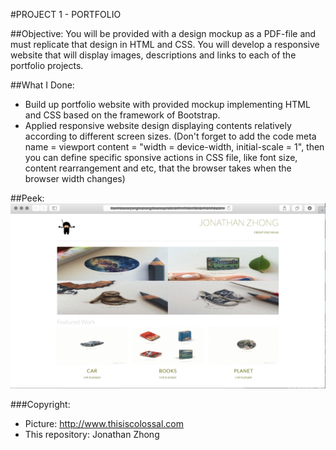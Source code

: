 

#PROJECT 1 - PORTFOLIO

##Objective:
You will be provided with a design mockup as a PDF-file and must replicate that design in HTML and CSS. You will develop a responsive website that will display images, descriptions and links to each of the portfolio projects.




##What I Done:
 - Build up portfolio website with provided mockup implementing HTML and CSS based on the framework of Bootstrap.
 - Applied responsive website design displaying contents relatively according to different screen sizes. (Don't forget to add the code meta name = viewport content = "width = device-width, initial-scale = 1", then you can define specific sponsive actions in CSS file, like font size, content rearrangement and etc, that the browser takes when the browser width changes)




##Peek:
![Alt text](https://github.com/jonathanzhong/front-portfolio/blob/master/img/front-porfolio.png)




###Copyright:

 - Picture: http://www.thisiscolossal.com
 - This repository: Jonathan Zhong
